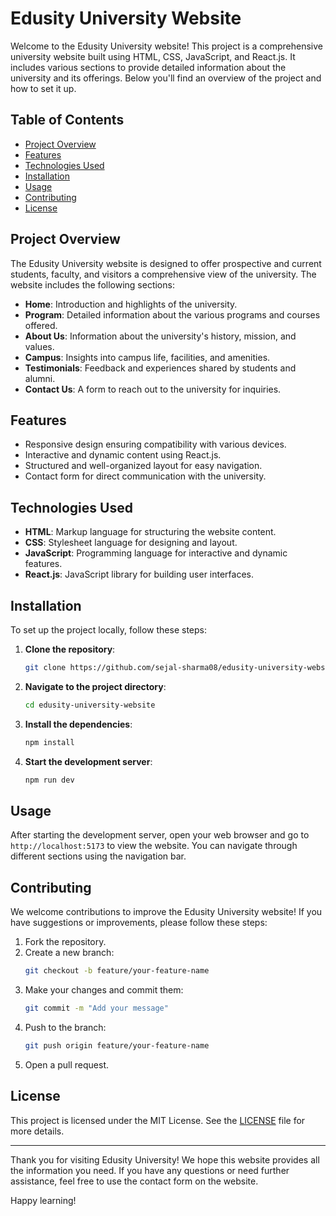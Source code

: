 # Edusity University Website
Welcome to the Edusity University website! This project is a comprehensive university website built using HTML, CSS, JavaScript, and React.js. It includes various sections to provide detailed information about the university and its offerings. Below you'll find an overview of the project and how to set it up.

## Table of Contents
- [Project Overview](#project-overview)
- [Features](#features)
- [Technologies Used](#technologies-used)
- [Installation](#installation)
- [Usage](#usage)
- [Contributing](#contributing)
- [License](#license)

## Project Overview

The Edusity University website is designed to offer prospective and current students, faculty, and visitors a comprehensive view of the university. The website includes the following sections:

- **Home**: Introduction and highlights of the university.
- **Program**: Detailed information about the various programs and courses offered.
- **About Us**: Information about the university's history, mission, and values.
- **Campus**: Insights into campus life, facilities, and amenities.
- **Testimonials**: Feedback and experiences shared by students and alumni.
- **Contact Us**: A form to reach out to the university for inquiries.

## Features

- Responsive design ensuring compatibility with various devices.
- Interactive and dynamic content using React.js.
- Structured and well-organized layout for easy navigation.
- Contact form for direct communication with the university.

## Technologies Used

- **HTML**: Markup language for structuring the website content.
- **CSS**: Stylesheet language for designing and layout.
- **JavaScript**: Programming language for interactive and dynamic features.
- **React.js**: JavaScript library for building user interfaces.

## Installation

To set up the project locally, follow these steps:

1. **Clone the repository**:
    ```bash
    git clone https://github.com/sejal-sharma08/edusity-university-website.git
    ```
2. **Navigate to the project directory**:
    ```bash
    cd edusity-university-website
    ```
3. **Install the dependencies**:
    ```bash
    npm install
    ```
4. **Start the development server**:
    ```bash
    npm run dev
    ```

## Usage

After starting the development server, open your web browser and go to `http://localhost:5173` to view the website. You can navigate through different sections using the navigation bar.

## Contributing

We welcome contributions to improve the Edusity University website! If you have suggestions or improvements, please follow these steps:

1. Fork the repository.
2. Create a new branch:
    ```bash
    git checkout -b feature/your-feature-name
    ```
3. Make your changes and commit them:
    ```bash
    git commit -m "Add your message"
    ```
4. Push to the branch:
    ```bash
    git push origin feature/your-feature-name
    ```
5. Open a pull request.

## License

This project is licensed under the MIT License. See the [LICENSE](LICENSE) file for more details.

---

Thank you for visiting Edusity University! We hope this website provides all the information you need. If you have any questions or need further assistance, feel free to use the contact form on the website.

Happy learning!
